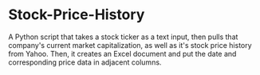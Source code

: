 # Stock-Price-History
A Python script that takes a stock ticker as a text input, then pulls that company's current market capitalization, as well as it's stock price history from Yahoo. Then, it creates an Excel document and put the date and corresponding price data in adjacent columns.
